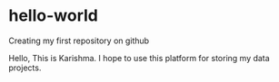 # hello-world
Creating my first repository on github

Hello, This is Karishma. I hope to use this platform for storing my data projects. 

